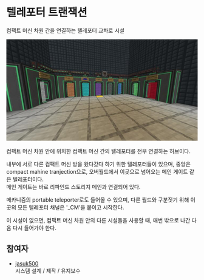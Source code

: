 # 텔레포터 트랜잭션

컴팩트 머신 차원 간을 연결하는 텔레포터 교차로 시설

![asdf](../../asset/systems/teleporter_hub/main.jpg)

컴팩트 머신 차원 안에 위치한 컴팩트 머신 간의 텔레포터를 전부 연결하는 허브이다.

내부에 서로 다른 컴팩트 머신 방을 왔다갔다 하기 위한 텔레포터들이 있으며,
중앙은 compact mahine tranjection으로, 오버월드에서 이곳으로 넘어오는 메인 게이트 같은 텔레포터이다.  
메인 게이트는 바로 리파인드 스토리지 메인과 연결되어 있다.

메카니즘의 portable teleporter로도 들어올 수 있으며, 다른 월드와 구분짓기 위해 이곳의 모든 텔레포터 채널은 '_CM'을 붙이고 시작한다.

이 시설이 없으면, 컴팩트 머신 차원 안의 다른 시설들을 사용할 때, 매번 밖으로 나간 다음 다시 들어가야 한다. 

## 참여자
<!-- tag_source_open:link_list:member_contribute -->
- [jasuk500](../members/jasuk500.md)  
시스템 설계 / 제작 / 유지보수
<!-- tag_close -->